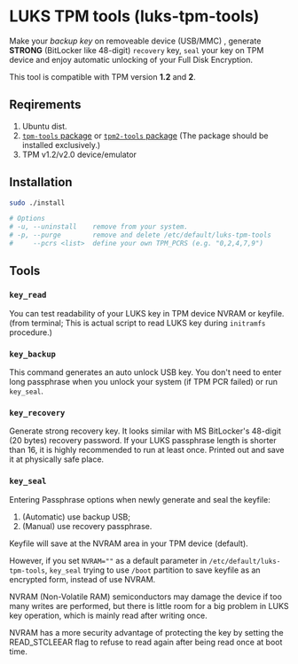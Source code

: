 # LUKS TPM tools (luks-tpm-tools)

Make your _backup key_ on removeable device (USB/MMC) , generate **STRONG** (BitLocker like 48-digit) `recovery` key, `seal` your key on TPM device and enjoy automatic unlocking of your Full Disk Encryption.

This tool is compatible with TPM version **1.2** and **2**.

## Reqirements
1. Ubuntu dist.
1. [`tpm-tools` package](apt:tpm2-tools) or [`tpm2-tools` package](apt:tpm2-tools) (The package should be installed exclusively.)
2. TPM v1.2/v2.0 device/emulator

## Installation
```sh
sudo ./install

# Options
# -u, --uninstall    remove from your system.
# -p, --purge        remove and delete /etc/default/luks-tpm-tools
#     --pcrs <list>  define your own TPM_PCRS (e.g. "0,2,4,7,9")
```
## Tools

### `key_read`

You can test readability of your LUKS key in TPM device NVRAM or keyfile. (from terminal; This is actual script to read LUKS key during `initramfs` procedure.)

### `key_backup`

This command generates an auto unlock USB key. You don't need to enter long passphrase when you unlock your system (if TPM PCR failed) or run `key_seal`.

### `key_recovery`

Generate strong recovery key. It looks similar with MS BitLocker's 48-digit (20 bytes) recovery password. If your LUKS passphrase length is shorter than 16, it is highly recommended to run at least once. Printed out and save it at physically safe place.

### `key_seal`

Entering Passphrase options when newly generate and seal the keyfile:
1. (Automatic) use backup USB;
2. (Manual) use recovery passphrase.

Keyfile will save at the NVRAM area in your TPM device (default).

However, if you set `NVRAM=""` as a default parameter in `/etc/default/luks-tpm-tools`, `key_seal` trying to use `/boot` partition to save keyfile as an encrypted form, instead of use NVRAM.

NVRAM (Non-Volatile RAM) semiconductors may damage the device if too many writes are performed, but there is little room for a big problem in LUKS key operation, which is mainly read after writing once.

NVRAM has a more security advantage of protecting the key by setting the READ_STCLEEAR flag to refuse to read again after being read once at boot time.
